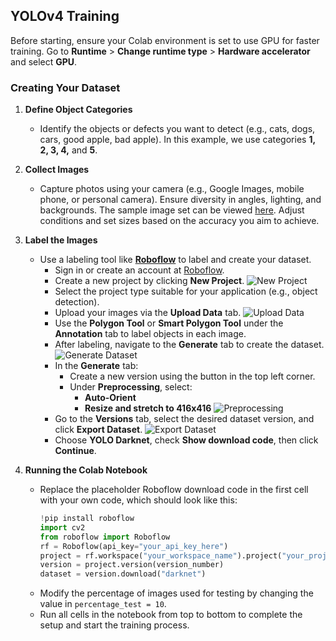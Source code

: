 ## **YOLOv4 Training**

Before starting, ensure your Colab environment is set to use GPU for faster training. Go to **Runtime** > **Change runtime type** > **Hardware accelerator** and select **GPU**.

### **Creating Your Dataset**

1. **Define Object Categories**
   - Identify the objects or defects you want to detect (e.g., cats, dogs, cars, good apple, bad apple). In this example, we use categories **1, 2, 3, 4,** and **5**.

2. **Collect Images**
   - Capture photos using your camera (e.g., Google Images, mobile phone, or personal camera). Ensure diversity in angles, lighting, and backgrounds. The sample image set can be viewed [here](https://photos.app.goo.gl/FtLV9HDPrkQnURrq7). Adjust conditions and set sizes based on the accuracy you aim to achieve.

3. **Label the Images**
   - Use a labeling tool like [**Roboflow**](https://roboflow.com/) to label and create your dataset.
     - Sign in or create an account at [Roboflow](https://roboflow.com/).
     - Create a new project by clicking **New Project**.
       ![New Project](https://i.imgur.com/94aYGQf.png)
     - Select the project type suitable for your application (e.g., object detection).
     - Upload your images via the **Upload Data** tab.
       ![Upload Data](https://i.imgur.com/qyF42FP.png)
     - Use the **Polygon Tool** or **Smart Polygon Tool** under the **Annotation** tab to label objects in each image.
     - After labeling, navigate to the **Generate** tab to create the dataset.
       ![Generate Dataset](https://i.imgur.com/HjDKyh1.png)
     - In the **Generate** tab:
       - Create a new version using the button in the top left corner.
       - Under **Preprocessing**, select:
         - **Auto-Orient**
         - **Resize and stretch to 416x416**
           ![Preprocessing](https://i.imgur.com/bbZh7xv.png)
     - Go to the **Versions** tab, select the desired dataset version, and click **Export Dataset**.
       ![Export Dataset](https://i.imgur.com/xo2zuSF.png)
     - Choose **YOLO Darknet**, check **Show download code**, then click **Continue**.

4. **Running the Colab Notebook**
   - Replace the placeholder Roboflow download code in the first cell with your own code, which should look like this:
     ```python
     !pip install roboflow
     import cv2
     from roboflow import Roboflow
     rf = Roboflow(api_key="your_api_key_here")
     project = rf.workspace("your_workspace_name").project("your_project_name")
     version = project.version(version_number)
     dataset = version.download("darknet")
     ```
   - Modify the percentage of images used for testing by changing the value in `percentage_test = 10`.
   - Run all cells in the notebook from top to bottom to complete the setup and start the training process.
